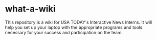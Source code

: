 # what-a-wiki

This repository is a wiki for USA TODAY's Interactive News Interns. It will help you set up your laptop with the appropriate programs and tools necessary for your success and participation on the team. 
